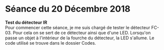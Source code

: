 # Séance du 20 Décembre 2018

<strong> Test du détecteur IR </strong> <br/>
Pour commencer cette séance, je me suis chargé de tester le détecteur FC-03. Pour cela on se sert de ce détecteur ainsi que d'une LED.
Lorsqu'on passe un objet à l'intérieur de la fourche du détecteur, la LED s'allume. Le code utilisé se trouve dans le dossier Codes.
